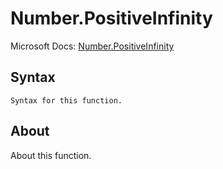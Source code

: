 # Number.PositiveInfinity

Microsoft Docs: [Number.PositiveInfinity](https://docs.microsoft.com/en-us/powerquery-m/number-positiveinfinity)

## Syntax

```
Syntax for this function.
```

## About

About this function.

